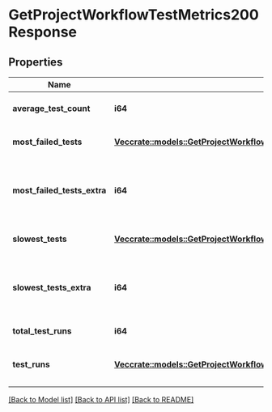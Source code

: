 # GetProjectWorkflowTestMetrics200Response

## Properties

Name | Type | Description | Notes
------------ | ------------- | ------------- | -------------
**average_test_count** | **i64** | The average number of tests executed per run | 
**most_failed_tests** | [**Vec<crate::models::GetProjectWorkflowTestMetrics200ResponseMostFailedTestsInner>**](getProjectWorkflowTestMetrics_200_response_most_failed_tests_inner.md) | Metrics for the most frequently failing tests | 
**most_failed_tests_extra** | **i64** | The number of tests with the same success rate being omitted from most_failed_tests | 
**slowest_tests** | [**Vec<crate::models::GetProjectWorkflowTestMetrics200ResponseMostFailedTestsInner>**](getProjectWorkflowTestMetrics_200_response_most_failed_tests_inner.md) | Metrics for the slowest running tests | 
**slowest_tests_extra** | **i64** | The number of tests with the same duration rate being omitted from slowest_tests | 
**total_test_runs** | **i64** | The total number of test runs | 
**test_runs** | [**Vec<crate::models::GetProjectWorkflowTestMetrics200ResponseTestRunsInner>**](getProjectWorkflowTestMetrics_200_response_test_runs_inner.md) | Test counts grouped by pipeline number and workflow id | 

[[Back to Model list]](../README.md#documentation-for-models) [[Back to API list]](../README.md#documentation-for-api-endpoints) [[Back to README]](../README.md)


